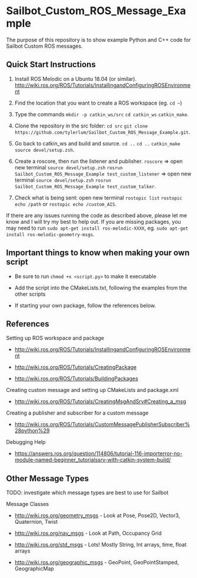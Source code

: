# Sailbot_Custom_ROS_Message_Example

The purpose of this repository is to show example Python and C++ code for Sailbot Custom ROS messages.

## Quick Start Instructions

1. Install ROS Melodic on a Ubuntu 18.04 (or similar). http://wiki.ros.org/ROS/Tutorials/InstallingandConfiguringROSEnvironment

2. Find the location that you want to create a ROS workspace (eg. `cd ~`)

3. Type the commands `mkdir -p catkin_ws/src` `cd catkin_ws` `catkin_make`.

4. Clone the repository in the src folder: `cd src` `git clone https://github.com/tylerlum/Sailbot_Custom_ROS_Message_Example.git`. 

5. Go back to catkin_ws and build and source. `cd ..` `cd ..` `catkin_make` `source devel/setup.zsh`.

6. Create a roscore, then run the listener and publisher. `roscore` => open new terminal `source devel/setup.zsh` `rosrun Sailbot_Custom_ROS_Message_Example test_custom_listener` => open new terminal `source devel/setup.zsh` `rosrun Sailbot_Custom_ROS_Message_Example test_custom_talker`.

7. Check what is being sent: open new terminal `rostopic list` `rostopic echo /path` or `rostopic echo /custom_AIS`.

If there are any issues running the code as described above, please let me know and I will try my best to help out. If you are missing packages, you may need to run `sudo apt-get install ros-melodic-XXXX`, eg. `sudo apt-get install ros-melodic-geometry-msgs`. 

## Important things to know when making your own script

* Be sure to run `chmod +x <script.py>` to make it executable

* Add the script into the CMakeLists.txt, following the examples from the other scripts

* If starting your own package, follow the references below.

## References

Setting up ROS workspace and package

* http://wiki.ros.org/ROS/Tutorials/InstallingandConfiguringROSEnvironment

* http://wiki.ros.org/ROS/Tutorials/CreatingPackage

* http://wiki.ros.org/ROS/Tutorials/BuildingPackages

Creating custom message and setting up CMakeLists and package.xml

* http://wiki.ros.org/ROS/Tutorials/CreatingMsgAndSrv#Creating_a_msg

Creating a publisher and subscriber for a custom message

* http://wiki.ros.org/ROS/Tutorials/CustomMessagePublisherSubscriber%28python%29

Debugging Help

* https://answers.ros.org/question/114806/tutorial-116-importerror-no-module-named-beginner_tutorialssrv-with-catkin-system-build/


## Other Message Types

TODO: investigate which message types are best to use for Sailbot

Message Classes

* http://wiki.ros.org/geometry_msgs - Look at Pose, Pose2D, Vector3, Quaternion, Twist

* http://wiki.ros.org/nav_msgs - Look at Path, Occupancy Grid

* http://wiki.ros.org/std_msgs - Lots! Mostly String, Int arrays, time, float arrays

* http://wiki.ros.org/geographic_msgs - GeoPoint, GeoPointStamped, GeographicMap
